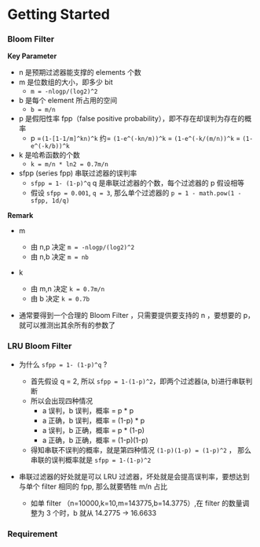 # Getting Started

### Bloom Filter

**Key Parameter**
- n 是预期过滤器能支撑的 elements 个数
- m 是位数组的大小，即多少 bit
    - `m = -nlogp/(log2)^2` 
- b 是每个 element 所占用的空间
    - `b = m/n`
- p 是假阳性率 fpp（false positive probability），即不存在却误判为存在的概率
    - p =`(1-[1-1/m]^kn)^k` 约= `(1-e^(-kn/m))^k`  = `(1-e^(-k/(m/n))^k` = `(1-e^(-k/b))^k`
- k 是哈希函数的个数
    - `k = m/n * ln2 = 0.7m/n`
- sfpp (series fpp) 串联过滤器的误判率
    - `sfpp = 1- (1-p)^q` q 是串联过滤器的个数，每个过滤器的 p 假设相等
    - 假设 `sfpp = 0.001`, `q = 3`, 那么单个过滤器的 `p = 1 - math.pow(1 - sfpp, 1d/q)`      
    
**Remark** 
- m 
    - 由 n,p 决定 `m = -nlogp/(log2)^2`
    - 由 n,b 决定 `m = nb`
- k 
    - 由 m,n 决定 `k = 0.7m/n`
    - 由 b 决定   `k = 0.7b`   

- 通常要得到一个合理的 Bloom Filter ，只需要提供要支持的 n ，要想要的 p，就可以推测出其余所有的参数了


### LRU Bloom Filter


- 为什么 `sfpp = 1- (1-p)^q` ?
    - 首先假设 q = 2, 所以 `sfpp = 1-(1-p)^2`，即两个过滤器(a, b)进行串联判断
    - 所以会出现四种情况
        - a 误判，b 误判，概率 = p * p
        - a 正确，b 误判，概率 = (1-p) * p
        - a 误判，b 正确，概率 = p * (1-p)
        - a 正确，b 正确，概率 = (1-p)(1-p)
    - 得知串联不误判的概率，就是第四种情况 `(1-p)(1-p) = (1-p)^2` ， 那么串联的误判概率就是 `sfpp = 1-(1-p)^2`

- 串联过滤器的好处就是可以 LRU 过滤器，坏处就是会提高误判率，要想达到与单个 filter 相同的 fpp, 那么就要牺牲 m/n 占比
    - 如单 filter （n=10000,k=10,m=143775,b=14.3775）,在 filter 的数量调整为 3 个时，b 就从 14.2775 -> 16.6633        

### Requirement







